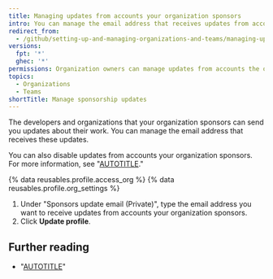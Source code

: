 ```yaml
---
title: Managing updates from accounts your organization sponsors
intro: You can manage the email address that receives updates from accounts your organization sponsors.
redirect_from:
  - /github/setting-up-and-managing-organizations-and-teams/managing-updates-from-accounts-your-organization-sponsors
versions:
  fpt: '*'
  ghec: '*'
permissions: Organization owners can manage updates from accounts the organization sponsors.
topics:
  - Organizations
  - Teams
shortTitle: Manage sponsorship updates
---
```


The developers and organizations that your organization sponsors can send you updates about their work. You can manage the email address that receives these updates.

You can also disable updates from accounts your organization sponsors. For more information, see "[AUTOTITLE](/sponsors/sponsoring-open-source-contributors/managing-your-sponsorship#managing-email-updates-for-your-sponsorship)."

{% data reusables.profile.access_org %}
{% data reusables.profile.org_settings %}
1. Under "Sponsors update email (Private)", type the email address you want to receive updates from accounts your organization sponsors.
1. Click **Update profile**.

## Further reading

- "[AUTOTITLE](/sponsors)"
